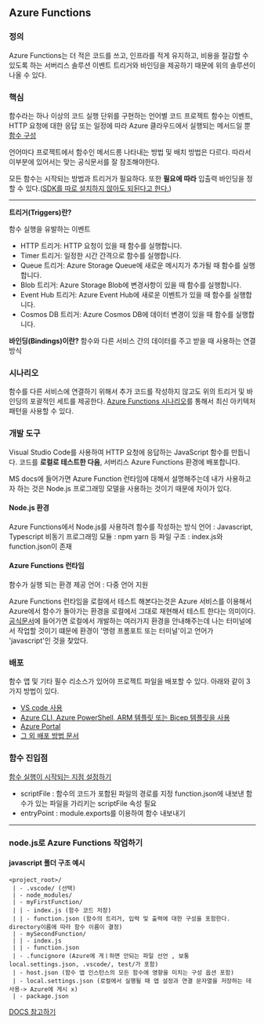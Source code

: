 ## Azure Functions

### 정의

Azure Functions는 더 적은 코드를 쓰고, 인프라를 적게 유지하고, 비용을 절감할 수 있도록 하는 서버리스 솔루션
이벤트 트리거와 바인딩을 제공하기 때문에 위의 솔루션이 나올 수 있다.

### 핵심

함수라는 하나 이상의 코드 실행 단위를 구현하는 언어별 코드 프로젝트
함수는 이벤트, HTTP 요청에 대한 응답 또는 일정에 따라 Azure 클라우드에서 실행되는 메서드일 뿐
[함수 구성](https://learn.microsoft.com/ko-kr/azure/azure-functions/functions-best-practices?tabs=csharp#organize-your-functions)

언어마다 프로젝트에서 함수인 메서드릉 나타내는 방법 및 배치 방법은 다르다.
따라서 이부분에 있어서는 맞는 공식문서를 잘 참조해야한다.

모든 함수는 시작되는 방법과 트리거가 필요하다.
또한 **필요에 따라** 입출력 바인딩을 정할 수 있다.([SDK를 따로 설치하지 않아도 되된다고 한다.](https://learn.microsoft.com/ko-kr/azure/azure-functions/functions-triggers-bindings?tabs=isolated-process%2Cpython-v2&pivots=programming-language-javascript))

---

**트리거(Triggers)란?**

함수 실행을 유발하는 이벤트

- HTTP 트리거: HTTP 요청이 있을 때 함수를 실행합니다.
- Timer 트리거: 일정한 시간 간격으로 함수를 실행합니다.
- Queue 트리거: Azure Storage Queue에 새로운 메시지가 추가될 때 함수를 실행합니다.
- Blob 트리거: Azure Storage Blob에 변경사항이 있을 때 함수를 실행합니다.
- Event Hub 트리거: Azure Event Hub에 새로운 이벤트가 있을 때 함수를 실행합니다.
- Cosmos DB 트리거: Azure Cosmos DB에 데이터 변경이 있을 때 함수를 실행합니다.

**바인딩(Bindings)이란?**
함수와 다른 서비스 간의 데이터를 주고 받을 때 사용하는 연결 방식

### 시나리오

함수를 다른 서비스에 연결하기 위해서 추가 코드를 작성하지 않고도 위의 트리거 및 바인딩의 포괄적인 세트를 제공한다.
[Azure Functions 시나리오](https://learn.microsoft.com/ko-kr/azure/azure-functions/functions-scenarios?pivots=programming-language-javascript)를 통해서 최신 아키텍처 패턴을 사용할 수 있다.

### 개발 도구

Visual Studio Code를 사용하여 HTTP 요청에 응답하는 JavaScript 함수를 만듭니다.
코드를 **로컬로 테스트한 다음**, 서버리스 Azure Functions 환경에 배포합니다.

MS docs에 들어가면 Azure Function 런타임에 대해서 설명해주는데
내가 사용하고자 하는 것은 Node.js 프로그래밍 모델을 사용하는 것이기 때문에 차이가 있다.

#### Node.js 환경

Azure Functions에서 Node.js를 사용하려 함수를 작성하는 방식
언어 : Javascript, Typescript
비동기 프로그래밍
모듈 : npm yarn 등
파일 구조 : index.js와 function.json이 존재

#### Azure Functions 런타임

함수가 실행 되는 환경 제공
언어 : 다중 언어 지원

Azure Functions 런타임을 로컬에서 테스트 해본다는것은 Azure 서비스를 이용해서 Azure에서 함수가 돌아가는 환경을 로컬에서 그대로 재현해서 테스트 한다는 의미이다.
[공식문서](https://learn.microsoft.com/ko-kr/azure/azure-functions/functions-develop-local)에 들어가면 로컬에서 개발하는 여러가지 환경을 안내해주는데
나는 터미널에서 작업할 것이기 떄문에
환경이 '명령 프롬포트 또는 터미널'이고 언어가 'javascript'인 것을 찾았다.

### 배포

함수 앱 및 기타 필수 리소스가 있어야 프로젝트 파일을 배포할 수 있다.
아래와 같이 3가지 방법이 있다.

- [VS code 사용](https://learn.microsoft.com/ko-kr/azure/azure-functions/functions-develop-vs-code?tabs=node-v4%2Cpython-v2%2Cisolated-process&pivots=programming-language-javascript#publish-to-azure)
- [Azure CLI, Azure PowerShell, ARM 템플릿 또는 Bicep 템플릿을 사용](https://learn.microsoft.com/ko-kr/azure/azure-functions/scripts/functions-cli-create-serverless)
- [Azure Portal](https://learn.microsoft.com/ko-kr/azure/azure-functions/functions-create-function-app-portal?pivots=programming-language-javascript)
- [그 외 배포 방법 문서](https://learn.microsoft.com/ko-kr/azure/azure-functions/functions-deployment-technologies?tabs=windows)

### 함수 진입점

[함수 실행이 시작되는 지점 설정하기](https://learn.microsoft.com/ko-kr/azure/azure-functions/functions-reference-node?tabs=javascript%2Cwindows%2Cazure-cli&pivots=nodejs-model-v3#configure-function-entry-point)

- scriptFile : 함수의 코드가 포함된 파일의 경로를 지정 function.json에 내보낸 함수가 있는 파일을 가리키는 scriptFile 속성 필요
- entryPoint : module.exports를 이용하여 함수 내보내기

---

### node.js로 Azure Functions 작업하기

#### javascript 폴더 구조 예시

```
<project_root>/
 | - .vscode/ (선택)
 | - node_modules/
 | - myFirstFunction/
 | | - index.js (함수 코드 저장)
 | | - function.json (함수의 트리거, 입력 및 출력에 대한 구성을 포함한다. directory이름에 따라 함수 이름이 결정)
 | - mySecondFunction/
 | | - index.js
 | | - function.json
 | - .funcignore (Azure에 게ㅣ하면 안되는 파일 선언 , 보통  local.settings.json, .vscode/, test/가 포함)
 | - host.json (함수 앱 인스턴스의 모든 함수에 영향을 미치는 구성 옵션 포함)
 | - local.settings.json (로컬에서 실행될 때 앱 설정과 연결 문자열을 저장하는 데 사용-> Azure에 게시 x)
 | - package.json
```

[DOCS 참고하기](https://learn.microsoft.com/ko-kr/azure/azure-functions/create-first-function-cli-node?tabs=macos%2Cazure-cli%2Cbrowser&pivots=nodejs-model-v3)
